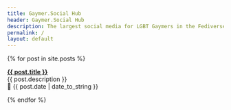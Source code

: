 ```yaml
---
title: Gaymer.Social Hub
header: Gaymer.Social Hub
description: The largest social media for LGBT Gaymers in the Fediverse
permalink: /
layout: default
---
```


{% for post in site.posts %}
  <p class="blog-item"><b><a href="{{ post.url }}">{{ post.title }}</a></b><br>
  <span class="post-description">{{ post.description }}</span><br>
  <span class="post-meta">📅 {{ post.date | date_to_string }}</span></p>
{% endfor %}
